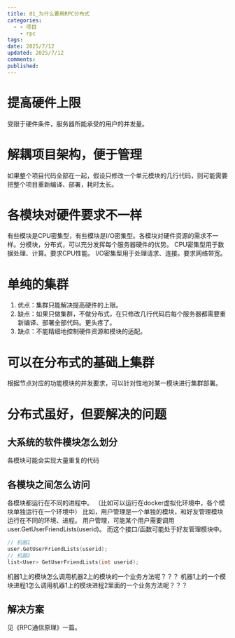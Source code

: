 ```yaml
---
title: 01_为什么要用RPC分布式
categories:
  - - 项目
    - rpc
tags: 
date: 2025/7/12
updated: 2025/7/12
comments: 
published:
---
```

# 提高硬件上限
受限于硬件条件，服务器所能承受的用户的并发量。
# 解耦项目架构，便于管理
如果整个项目代码全部在一起，假设只修改一个单元模块的几行代码，则可能需要把整个项目重新编译、部署，耗时太长。
# 各模块对硬件要求不一样
有些模块是CPU密集型，有些模块是I/O密集型。各模块对硬件资源的需求不一样。分模块，分布式，可以充分发挥每个服务器硬件的优势。
CPU密集型用于数据处理、计算。要求CPU性能。
I/O密集型用于处理请求、连接。要求网络带宽。
# 单纯的集群
1. 优点：集群只能解决提高硬件的上限。
2. 缺点：如果只做集群，不做分布式，在只修改几行代码后每个服务器都需要重新编译、部署全部代码。更头疼了。
3. 缺点：不能精细地控制硬件资源和模块的适配。
# 可以在分布式的基础上集群
根据节点对应的功能模块的并发要求，可以针对性地对某一模块进行集群部署。
# 分布式虽好，但要解决的问题
## 大系统的软件模块怎么划分
各模块可能会实现大量重复的代码
## 各模块之间怎么访问
各模块都运行在不同的进程中。
（比如可以运行在docker虚拟化环境中，各个模块单独运行在一个环境中）
比如，用户管理是一个单独的模块，和好友管理模块运行在不同的环境、进程。
用户管理，可能某个用户需要调用user.GetUserFriendLists(userid)。
而这个接口/函数可能处于好友管理模块中。
```cpp
// 机器1
user.GetUserFriendLists(userid);
// 机器2
list<User> GetUserFriendLists(int userid);
```
机器1上的模块怎么调用机器2上的模块的一个业务方法呢？？？
机器1上的一个模块进程1怎么调用机器1上的模块进程2里面的一个业务方法呢？？？
## 解决方案
见《RPC通信原理》一篇。